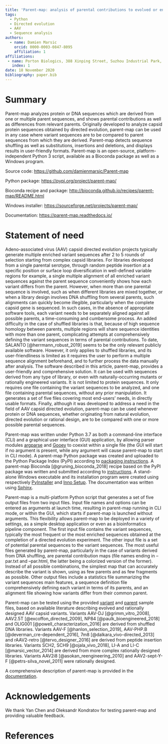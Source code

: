 ```yaml
---
title: 'Parent-map: analysis of parental contributions to evolved or engineered protein or DNA sequences'
tags:
  - Python
  - Directed evolution
  - AAV
  - Sequence analysis
authors:
  - name: Damien Marsic
    orcid: 0000-0003-0847-8095
    affiliation: 1
affiliations:
 - name: Porton Biologics, 388 Xinping Street, Suzhou Industrial Park, Jiangsu 215021, China
   index: 1
date: 18 November 2020
bibliography: paper.bib
---
```


# Summary

Parent-map analyzes protein or DNA sequences which are derived from one or multiple parent sequences, and shows parental contributions as well as differences from relevant parents. Originally developed to analyze capsid protein sequences obtained by directed evolution, parent-map can be used in any case where variant sequences are to be compared to parent sequences from which they are derived. Parent-map detects sequence shuffling as well as substitutions, insertions and deletions, and displays results in user-friendly formats. Parent-map is an open-source, platform-independent Python 3 script, available as a Bioconda package as well as a Windows program.

Source code: <https://github.com/damienmarsic/Parent-map>

Python package: <https://pypi.org/project/parent-map/>

Bioconda recipe and package: <http://bioconda.github.io/recipes/parent-map/README.html>

Windows installer: <https://sourceforge.net/projects/parent-map/>

Documentation: <https://parent-map.readthedocs.io/>

# Statement of need

Adeno-associated virus (AAV) capsid directed evolution projects typically generate multiple enriched variant sequences after 2 to 5 rounds of selection starting from complex capsid libraries. For libraries developed from a single parental serotype, through random peptide insertion at a specific position or surface loop diversification in well-defined variable regions for example, a single multiple alignment of all enriched variant sequences against the parent sequence conveniently shows how each variant differs from the parent. However, when more than one parental sequence is involved, such as when different libraries are mixed together, or when a library design involves DNA shuffling from several parents, such alignments can quickly become illegible, particularly when the complete capsid gene is sequenced. In such cases, in the absence of appropriate software tools, each variant needs to be separately aligned against all possible parents, a time-consuming and cumbersome process. An added difficulty in the case of shuffled libraries is that, because of high sequence homology between parents, multiple regions will share sequence identities with more than one parent, complicating attempts at comprehensively defining the variant sequences in terms of parental contributions. To date, SALANTO [@herrmann_robust_2019] seems to be the only relevant publicly available software. However, it only applies to shuffled libraries, and its user-friendliness is limited as it requires the user to perform a multiple sequence alignment beforehand, and to further process the data manually after analysis. The software described in this article, parent-map, provides a user-friendly and comprehensive solution. It can be used with sequences derived from any type of library, or even with naturally-occurring mutants or rationally engineered variants. It is not limited to protein sequences. It only requires one file containing the variant sequences to be analyzed, and one file containing parental sequences, without any prior manipulation. It generates a set of five files covering most end-users’ needs, in directly usable formats. Finally, although it was developed to address a need in the field of AAV capsid directed evolution, parent-map can be used whenever protein or DNA sequences, whether originating from natural evolution, directed evolution or rational design, are to be compared with one or more possible parental sequences.

Parent-map was written under Python 3.7 as both a command-line interface (CLI) and a graphical user interface (GUI) application, by allowing parser modules [argparse](https://docs.python.org/3/library/argparse.html) and [Gooey](https://github.com/chriskiehl/Gooey) to coexist within a single file (the GUI will start if no argument is present, while any argument will cause parent-map to start in CLI mode). A parent-map Python package was created and uploaded to the Python Package Index (PyPI) according to [packaging instructions](https://packaging.python.org/tutorials/packaging-projects/). A parent-map Bioconda [@gruning_bioconda_2018] recipe based on the PyPI package was written and submitted according to [instructions](https://bioconda.github.io/contributor/index.html). A stand-alone Windows executable and its installation program were created using respectively [PyInstaller](https://www.pyinstaller.org/) and [Inno Setup](https://jrsoftware.org/isinfo.php). The documentation was written using [Sphinx](https://www.sphinx-doc.org/en/master/).

Parent-map is a multi-platform Python script that generates a set of five output files from two input files. Input file names and options can be entered as arguments at launch time, resulting in parent-map running in CLI mode, or within the GUI, which starts if parent-map is launched without arguments. This flexibility allows parent-map to be deployed in a variety of settings, as a simple desktop application or even as a bioinformatics pipeline component. The first input file contains the variant sequences, typically the most frequent or the most enriched sequences obtained at the completion of a directed evolution experiment. The other input file is a set of potential parental sequences to the variant sequences. The most useful files generated by parent-map, particularly in the case of variants derived from DNA shuffling, are parental contribution maps (file names ending in –par.txt and –par.html, the latter being a colorized version of the former). Instead of all possible combinations, the simplest map that can accurately describe the variant is shown, using as few parents and as few fragments as possible. Other output files include a statistics file summarizing the variant sequences main features, a sequence definition file comprehensively defining each variant in terms of its parents, and an alignment file showing how variants differ from their common parent.

Parent-map can be tested using the provided [variant](https://github.com/damienmarsic/Parent-map/blob/master/example_variants.fasta) and [parent](https://github.com/damienmarsic/Parent-map/blob/master/example_parents.fasta) sample files, based on available literature describing evolved and rationally designed AAV capsid variants. Variants AAV-DJ [@grimm_vitro_2008], AAV2.5T [@excoffon_directed_2009], NP84 [@paulk_bioengineered_2018] and OLIG001 [@powell_characterization_2016] are derived from shuffled DNA libraries. Variants AAV-F [@hanlon_selection_2019], AAV-PHP.B [@deverman_cre-dependent_2016], 7m8 [@dalkara_vivo-directed_2013] and rAAV2-retro [@tervo_designer_2016] are derived from peptide insertion libraries. Variants SCH2, SCH9 [@ojala_vivo_2018], LI-A and LI-C [@marsic_vector_2014] are derived from more complex rationally designed libraries. Variants AAV2i8 [@asokan_reengineering_2010] and AAV2-sept-Y-F [@petrs-silva_novel_2011] were rationally designed.

A comprehensive description of parent-map is provided in the [documentation](https://parent-map.rtfd.io).

# Acknowledgements

We thank Yan Chen and Oleksandr Kondratov for testing parent-map and providing valuable feedback.

# References
